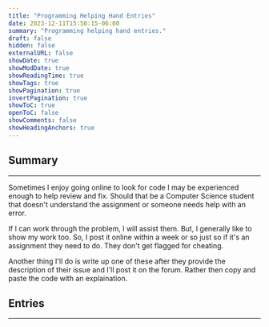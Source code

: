 ```yaml
---
title: "Programming Helping Hand Entries"
date: 2023-12-11T15:50:15-06:00
summary: "Programming helping hand entries."
draft: false
hidden: false
externalURL: false
showDate: true
showModDate: true
showReadingTime: true
showTags: true
showPagination: true
invertPagination: true
showToC: true
openToC: false
showComments: false
showHeadingAnchors: true
---
```


## Summary
---

Sometimes I enjoy going online to look for code I may be experienced 
enough to help review and fix. Should that be a Computer Science student
that doesn't understand the assignment or someone needs help with an error.

If I can work through the problem, I will assist them. But, I generally like
to show my work too. So, I post it online within a week or so just so 
if it's an assignment they need to do. They don't get flagged for cheating.

Another thing I'll do is write up one of these after they provide the
description of their issue and I'll post it on the forum. Rather then 
copy and paste the code with an explaination.

## Entries
---

